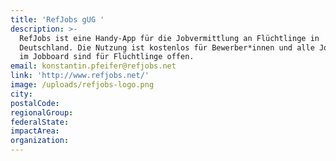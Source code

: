 ```yaml
---
title: 'RefJobs gUG '
description: >-
  RefJobs ist eine Handy-App für die Jobvermittlung an Flüchtlinge in
  Deutschland. Die Nutzung ist kostenlos für Bewerber*innen und alle Jobangebote
  im Jobboard sind für Flüchtlinge offen.
email: konstantin.pfeifer@refjobs.net
link: 'http://www.refjobs.net/'
image: /uploads/refjobs-logo.png
city:
postalCode:
regionalGroup:
federalState:
impactArea:
organization:
---
```


